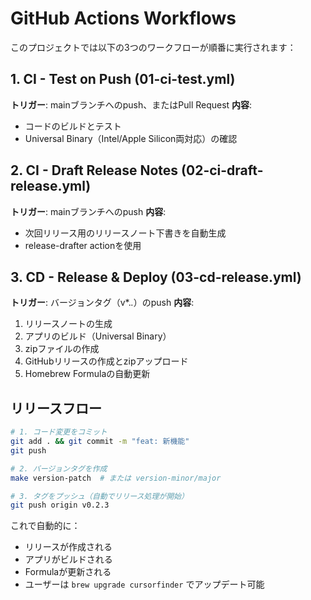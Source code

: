 # GitHub Actions Workflows

このプロジェクトでは以下の3つのワークフローが順番に実行されます：

## 1. CI - Test on Push (01-ci-test.yml)
**トリガー**: mainブランチへのpush、またはPull Request
**内容**: 
- コードのビルドとテスト
- Universal Binary（Intel/Apple Silicon両対応）の確認

## 2. CI - Draft Release Notes (02-ci-draft-release.yml)  
**トリガー**: mainブランチへのpush
**内容**:
- 次回リリース用のリリースノート下書きを自動生成
- release-drafter actionを使用

## 3. CD - Release & Deploy (03-cd-release.yml)
**トリガー**: バージョンタグ（v*.*.*）のpush
**内容**:
1. リリースノートの生成
2. アプリのビルド（Universal Binary）
3. zipファイルの作成
4. GitHubリリースの作成とzipアップロード
5. Homebrew Formulaの自動更新

## リリースフロー

```bash
# 1. コード変更をコミット
git add . && git commit -m "feat: 新機能"
git push

# 2. バージョンタグを作成
make version-patch  # または version-minor/major

# 3. タグをプッシュ（自動でリリース処理が開始）
git push origin v0.2.3
```

これで自動的に：
- リリースが作成される
- アプリがビルドされる
- Formulaが更新される
- ユーザーは `brew upgrade cursorfinder` でアップデート可能